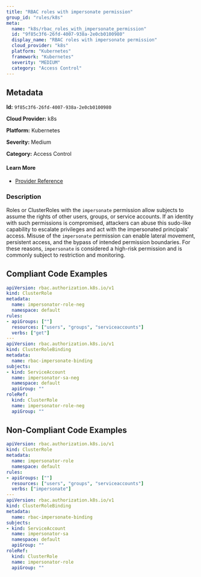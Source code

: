 ```yaml
---
title: "RBAC roles with impersonate permission"
group_id: "rules/k8s"
meta:
  name: "k8s/rbac_roles_with_impersonate_permission"
  id: "9f85c3f6-26fd-4007-938a-2e0cb0100980"
  display_name: "RBAC roles with impersonate permission"
  cloud_provider: "k8s"
  platform: "Kubernetes"
  framework: "Kubernetes"
  severity: "MEDIUM"
  category: "Access Control"
---
```

## Metadata

**Id:** `9f85c3f6-26fd-4007-938a-2e0cb0100980`

**Cloud Provider:** k8s

**Platform:** Kubernetes

**Severity:** Medium

**Category:** Access Control

#### Learn More

 - [Provider Reference](https://kubernetes.io/docs/reference/access-authn-authz/authentication/#user-impersonation)

### Description

 Roles or ClusterRoles with the `impersonate` permission allow subjects to assume the rights of other users, groups, or service accounts. If an identity with such permissions is compromised, attackers can abuse this sudo-like capability to escalate privileges and act with the impersonated principals' access. Misuse of the `impersonate` permission can enable lateral movement, persistent access, and the bypass of intended permission boundaries. For these reasons, `impersonate` is considered a high-risk permission and is commonly subject to restriction and monitoring.


## Compliant Code Examples
```yaml
apiVersion: rbac.authorization.k8s.io/v1
kind: ClusterRole
metadata:
  name: impersonator-role-neg
  namespace: default
rules:
- apiGroups: [""]
  resources: ["users", "groups", "serviceaccounts"]
  verbs: ["get"]
---
apiVersion: rbac.authorization.k8s.io/v1
kind: ClusterRoleBinding
metadata:
  name: rbac-impersonate-binding
subjects:
- kind: ServiceAccount
  name: impersonator-sa-neg
  namespace: default
  apiGroup: ""
roleRef:
  kind: ClusterRole
  name: impersonator-role-neg
  apiGroup: ""

```
## Non-Compliant Code Examples
```yaml
apiVersion: rbac.authorization.k8s.io/v1
kind: ClusterRole
metadata:
  name: impersonator-role
  namespace: default
rules:
- apiGroups: [""]
  resources: ["users", "groups", "serviceaccounts"]
  verbs: ["impersonate"]
---
apiVersion: rbac.authorization.k8s.io/v1
kind: ClusterRoleBinding
metadata:
  name: rbac-impersonate-binding
subjects:
- kind: ServiceAccount
  name: impersonator-sa
  namespace: default
  apiGroup: ""
roleRef:
  kind: ClusterRole
  name: impersonator-role
  apiGroup: ""

```